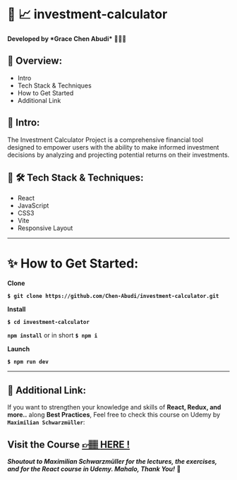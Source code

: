 # 🧮 📈 investment-calculator

**Developed by \***Grace Chen Abudi**\*** 👩🏽‍💻

## 📣 Overview:

- Intro
- Tech Stack & Techniques
- How to Get Started
- Additional Link

## 🔎 Intro:

The Investment Calculator Project is a comprehensive financial tool designed to empower users with the ability to make informed investment decisions by analyzing and projecting potential returns on their investments.

## 🧰 🛠️ Tech Stack & Techniques:

- React
- JavaScript
- CSS3
- Vite
- Responsive Layout

---

# **✨ How to Get Started**:

**Clone**

**`$ git clone https://github.com/Chen-Abudi/investment-calculator.git`**

**Install**

**`$ cd investment-calculator`**

**`npm install`** or in short **`$ npm i`**

**Launch**

**`$ npm run dev`**

---

## 🔗 Additional Link:

If you want to strengthen your knowledge and skills of **React, Redux, and more..** along **Best Practices**, Feel free to check this course on Udemy by **`Maximilian Schwarzmüller`**:

## Visit the Course [&#128073;&#127997; **HERE !**](https://www.udemy.com/course/react-the-complete-guide-incl-redux/)

**_Shoutout to Maximilian Schwarzmüller for the lectures, the exercises, and for the React course in Udemy. Mahalo, Thank You!_** 🌺
